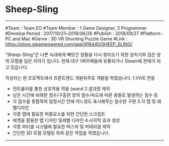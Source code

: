 # Sheep-Sling
******************************************************************************************
#Team : Team.EO
#Team Member : 1 Game Designer, 3 Programmer
#Develop Period : 2017/10/21~2018/06/26
#Publish : 2018/09/27
#Platform : PC and Mac
#Genre : 3D VR Shooting Puzzle Game
#Link : https://store.steampowered.com/app/918440/SHEEP_SLING/


"Sheep-Sling"은 나쁜 늑대에게 빼앗긴 양들을 다시 찾아오기 위한 양치기와 검은 양의 모험을 담은
이야기 입니다. 현재 대구 VR카페들에 유통되거나 Steam에 판매가 되고 있습니다.

작성자는 현 프로젝트에서 프론트엔드 개발위주로 개발을 하였습니다.
1.VIVE 연동
- 컨트롤러를 통한 상호작용 적용 (wand
2.결과창 제작
- 남은 시간에 비례한 점수/구출한 양의 점수/속도에 따른 충돌로 발생하는 점수 등
- 각 점수를 종합하여 일정시간 안에 어느정도 표시해주는 점수판 구현
3.각 맵 및 레벨디자인
- 각종 맵에 필요한 퍼즐요소를 위한 간단한 스크립트
- 에셋을 활용한 맵 디자인 및레벨 디자인
4.시각적 효과 생성
- 각종 파티클 시스템에 필요한 텍스쳐 및 머테리얼 제작
- 간단한 3D 모델 모델링
위와 같은 작업을 하였습니다.
******************************************************************************************

